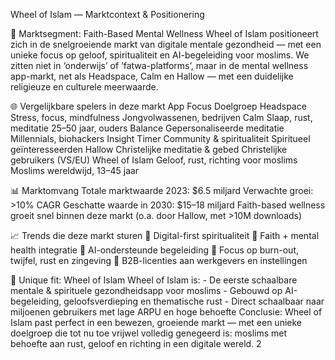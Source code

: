 Wheel of Islam — Marktcontext & Positionering

🎯 Marktsegment: Faith-Based Mental Wellness
Wheel of Islam positioneert zich in de snelgroeiende markt van digitale mentale gezondheid — met
een unieke focus op geloof, spiritualiteit en AI-begeleiding voor moslims.
We zitten niet in ‘onderwijs’ of ‘fatwa-platforms’, maar in de mental wellness app-markt, net als
Headspace, Calm en Hallow — met een duidelijke religieuze en culturele meerwaarde.

🌐 Vergelijkbare spelers in deze markt
App Focus Doelgroep
Headspace Stress, focus, mindfulness Jongvolwassenen, bedrijven
Calm Slaap, rust, meditatie 25–50 jaar, ouders
Balance Gepersonaliseerde meditatie Millennials, biohackers
Insight Timer Community & spiritualiteit Spiritueel geïnteresseerden
Hallow Christelijke meditatie & gebed Christelijke gebruikers (VS/EU)
Wheel of Islam Geloof, rust, richting voor moslims Moslims wereldwijd, 13–45 jaar

📊 Marktomvang
Totale marktwaarde 2023: $6.5 miljard
Verwachte groei: >10% CAGR
Geschatte waarde in 2030: $15–18 miljard
Faith-based wellness groeit snel binnen deze markt (o.a. door Hallow, met >10M downloads)

📈 Trends die deze markt sturen
🔹 Digital-first spiritualiteit
🔹 Faith + mental health integratie
🔹 AI-ondersteunde begeleiding
🔹 Focus op burn-out, twijfel, rust en zingeving
🔹 B2B-licenties aan werkgevers en instellingen

🧭 Unique fit: Wheel of Islam
Wheel of Islam is: - De eerste schaalbare mentale & spirituele gezondheidsapp voor moslims -
Gebouwd op AI-begeleiding, geloofsverdieping en thematische rust - Direct schaalbaar naar miljoenen
gebruikers met lage ARPU en hoge behoefte
Conclusie: Wheel of Islam past perfect in een bewezen, groeiende markt — met een unieke doelgroep
die tot nu toe vrijwel volledig genegeerd is: moslims met behoefte aan rust, geloof en richting in
een digitale wereld.
2